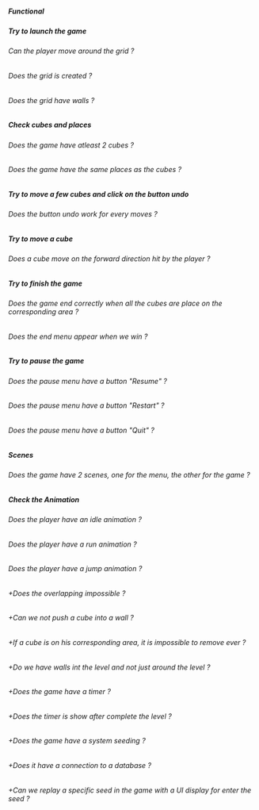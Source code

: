 ##### Functional

##### Try to launch the game

###### Can the player move around the grid ?

###### Does the grid is created ?

###### Does the grid have walls ?

##### Check cubes and places

###### Does the game have atleast 2 cubes ?

###### Does the game have the same places as the cubes ?

##### Try to move a few cubes and click on the button undo

###### Does the button undo work for every moves ?

##### Try to move a cube

###### Does a cube move on the forward direction hit by the player ?

##### Try to finish the game

###### Does the game end correctly when all the cubes are place on the corresponding area ?

###### Does the end menu appear when we win ?

##### Try to pause the game

###### Does the pause menu have a button "Resume" ?

###### Does the pause menu have a button "Restart" ?

###### Does the pause menu have a button "Quit" ?

##### Scenes

###### Does the game have 2 scenes, one for the menu, the other for the game ?

##### Check the Animation

###### Does the player have an idle animation ?

###### Does the player have a run animation ?

###### Does the player have a jump animation ?

###### +Does the overlapping impossible ?

###### +Can we not push a cube into a wall ?

###### +If a cube is on his corresponding area, it is impossible to remove ever ?

###### +Do we have walls int the level and not just around the level ?

###### +Does the game have a timer ?

###### +Does the timer is show after complete the level ?

###### +Does the game have a system seeding ?

###### +Does it have a connection to a database ?

###### +Can we replay a specific seed in the game with a UI display for enter the seed ?